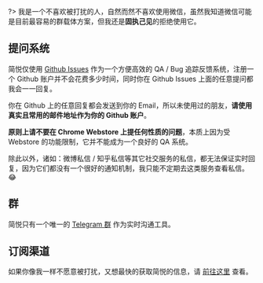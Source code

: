 ?> 我是一个不喜欢被打扰的人，自然而然不喜欢使用微信，虽然我知道微信可能是目前最容易的群载体方案，但我还是**固执己见**的拒绝使用它。

## 提问系统

简悦仅使用 [Github Issues](https://github.com/Kenshin/simpread/issues) 作为一个方便高效的 QA / Bug 追踪反馈系统，注册一个 Github 账户并不会花费多少时间，同时你在 Github Issues 上面的任意提问都我会一一回复。

你在 Github 上的任意回复都会发送到你的 Email，所以未使用过的朋友，**请使用真实且常用的邮件地址作为你的 Github 账户**。

**原则上请不要在 Chrome Webstore 上提任何性质的问题**，本质上因为受 Webstore 的功能限制，它并不能成为一个良好的 QA 系统。

除此以外，诸如：微博私信 / 知乎私信等其它社交服务的私信，都无法保证实时回复，因为它们都没有一个很好的通知机制，我只能不定期去这类服务查看私信。 😂  

## 群

简悦只有一个唯一的 [Telegram 群](https://t.me/simpreadgroup) 作为实时沟通工具。

## 订阅渠道

如果你像我一样不愿意被打扰，又想最快的获取简悦的信息，请 [前往这里](简悦周报) 查看。